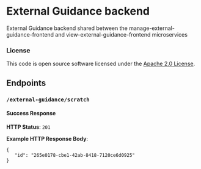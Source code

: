 
# External Guidance backend

External Guidance backend shared between the manage-external-guidance-frontend and view-external-guidance-frontend microservices

### License

This code is open source software licensed under the [Apache 2.0 License]("http://www.apache.org/licenses/LICENSE-2.0.html").

## Endpoints

### `/external-guidance/scratch`

#### Success Response

**HTTP Status**: `201`

**Example HTTP Response Body**:
```
{
   "id": "265e0178-cbe1-42ab-8418-7120ce6d0925"
}
```
